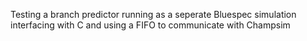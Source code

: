 Testing a branch predictor running as a seperate Bluespec simulation interfacing with C and using a FIFO to communicate with Champsim
